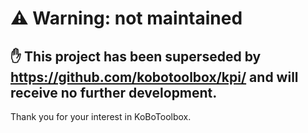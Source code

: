 # ⚠ Warning: not maintained
## ✋ This project has been superseded by https://github.com/kobotoolbox/kpi/ and will receive no further development.
Thank you for your interest in KoBoToolbox.
